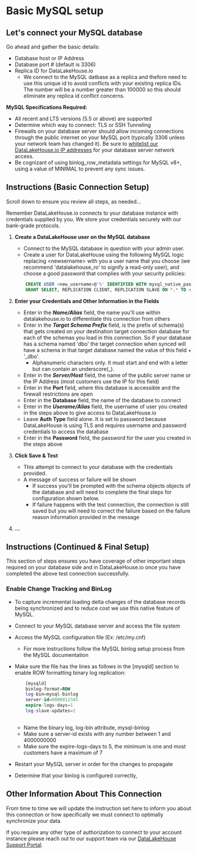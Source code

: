 # Basic MySQL setup

## Let's connect your MySQL database

Go ahead and gather the basic details:

* Database host or IP Address
* Database port # (default is 3306)
* Replica ID for DataLakeHouse.io
  * We connect to the MySQL datbase as a replica and thefore need to use this unique id to avoid conflicts with your existing replica IDs. The number will be a number greater than 100000 so this should eliminate any replica id conflict concerns.

**MySQL Specifications Required:**

* All recent and LTS versions (5.5 or above) are supported
* Determine which way to connect: TLS or SSH Tunneling
* Firewalls on your database server should allow incoming connections through the public internet on your MySQL port (typically 3306 unless your network team has changed it).   Be sure to [whitelist our DataLakeHouse.io IP addresses](https://datalakehouse.io/whitelist-ip-addresses) for your database server network access.
* Be cognizant of using binlog\_row\_metadata settings for MySQL v8+, using a value of MINIMAL to prevent any sync issues.

## Instructions (Basic Connection Setup)

Scroll down to ensure you review all steps, as needed...

Remember DataLakeHouse.io connects to your database instance with credentials supplied by you. We store your credentials securely with our bank-grade protocols.

1. **Create a DataLakeHouse user on the MySQL database**
   * Connect to the MySQL database in question with your admin user.
   * Create a user for DataLakeHouse using the following MySQL logic replacing \<newsername> with you a user name that you choose (we recommend 'datalakehouse\_ro' to signify a read-only user), and choose a good password that complies with your security policies:

    ```sql
        CREATE USER <new_username>@'%' IDENTIFIED WITH mysql_native_password BY 'tmp!password';
        GRANT SELECT, REPLICATION CLIENT, REPLICATION SLAVE ON *.* TO <new_username>@'%';
    ```

2. **Enter your Credentials and Other Information in the Fields**
   * Enter in the _**Name/Alias**_ field, the name you'll use within datalakehouse.io to differentiate this connection from others
   * Enter in the _**Target Schema Prefix**_ field, is the prefix of schema(s) that gets created on your destination target connection database for each of the schemas you load in this connection. So if your database has a schema named 'dbo' the target connection when synced will have a schema in that target database named the value of this field + '\_dbo'.
     * Alphanumeric characters only. It must start and end with a letter but can contain an underscore(\_).
   * Enter in the _**Server/Host**_ field, the name of the public server name or the IP Address (most customers use the IP for this field)
   * Enter in the **Port** field, where this database is accessible and the firewall restrictions are open
   * Enter in the **Database** field, the name of the database to connect
   * Enter in the _**Userame/Alias**_ field, the username of user you created in the steps above to give access to DataLakeHouse.io
   * Leave **Auth Type** field alone. It is set to password because DataLakeHouse is using TLS and requires username and password credentials to access the database
   * Enter in the **Password** field, the password for the user you created in the steps above
3. **Click Save & Test**
   * This attempt to connect to your database with the credentials provided.
   * A message of success or failure will be shown
     * If success you'll be prompted with the schema objects objects of the database and will need to complete the final steps for configuration shown below.
     * If failure happens with the test connection, the connection is still saved but you will need to correct the failure based on the failure reason information provided in the message
4. **...**

## Instructions (Continued & Final Setup)

This section of steps ensures you have coverage of other important steps required on your database side and in DataLakeHouse.io once you have completed the above test connection successfully.

### **Enable Change Tracking and BinLog**

* To capture incremental loading delta changes of the database records being synchronized and to reduce cost we use this native feature of MySQL. &#x20;
* Connect to your MySQL database server and access the file system
* Access the MySQL configuration file (Ex: /etc/my.cnf)
  * For more instructions follow the MySQL binlog setup process from the MySQL documentation
* Make sure the file has the lines as follows in the \[mysqld] section to enable ROW formatting binary log replication:

    ```sql
        [mysqld]
        binlog-format=ROW
        log-bin=mysql-binlog
        server-id=0000012345
        expire-logs-days=1
        log-slave-updates=1
        
    ```

  * Name the binary log, log-bin attribute, mysql-binlog
  * Make sure a server-id exists with any number between 1 and 4000000000
  * Make sure the expire-logs-days to 5, the minimum is one and most customers have a maximum of 7
* Restart your MySQL server in order for the changes to propagate
* Determine that your binlog is configured correctly,&#x20;

## Other Information About This Connection

From time to time we will update the instruction set here to inform you about this connection or how specifically we must connect to optimally synchronize your data.

If you require any other type of authorization to connect to your account instance please reach out to our support team via our [DataLakeHouse Support Portal](https://datalakehouse.zendesk.com).
